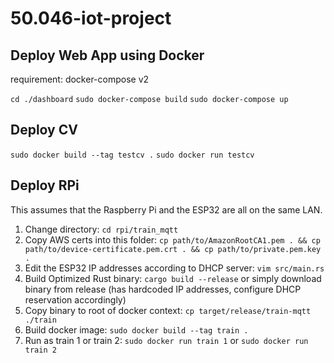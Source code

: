 # 50.046-iot-project

## Deploy Web App using Docker
requirement: docker-compose v2

```cd ./dashboard```
```sudo docker-compose build```
```sudo docker-compose up```

## Deploy CV

```sudo docker build --tag testcv .```
```sudo docker run testcv```

## Deploy RPi
This assumes that the Raspberry Pi and the ESP32 are all on the same LAN. </br>
1. Change directory: ```cd rpi/train_mqtt``` </br>
2. Copy AWS certs into this folder: ```cp path/to/AmazonRootCA1.pem . && cp path/to/device-certificate.pem.crt . && cp path/to/private.pem.key .```
3. Edit the ESP32 IP addresses according to DHCP server: ```vim src/main.rs``` </br>
4. Build Optimized Rust binary: ```cargo build --release``` or simply download binary from release (has hardcoded IP addresses, configure DHCP reservation accordingly) </br>
5. Copy binary to root of docker context: ```cp target/release/train-mqtt ./train``` </br>
6. Build docker image: ```sudo docker build --tag train .``` </br>
7. Run as train 1 or train 2: ```sudo docker run train 1``` or ```sudo docker run train 2``` </br>
